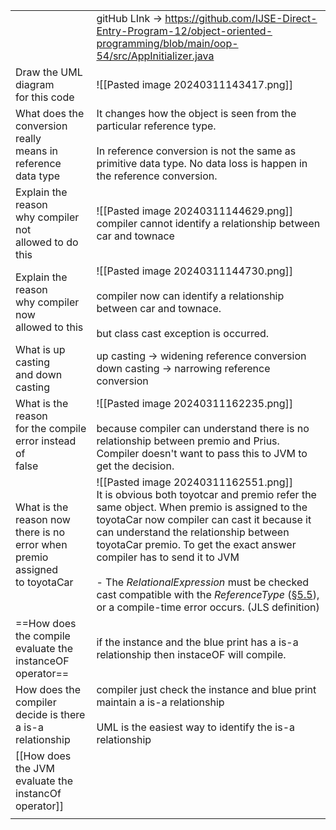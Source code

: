 
|                                                                                       |                                                                                                                                                                                                                                                                                                                                                                                                                                                                                                                                                            |
| ------------------------------------------------------------------------------------- | ---------------------------------------------------------------------------------------------------------------------------------------------------------------------------------------------------------------------------------------------------------------------------------------------------------------------------------------------------------------------------------------------------------------------------------------------------------------------------------------------------------------------------------------------------------- |
|                                                                                       | gitHub LInk -> https://github.com/IJSE-Direct-Entry-Program-12/object-oriented-programming/blob/main/oop-54/src/AppInitializer.java                                                                                                                                                                                                                                                                                                                                                                                                                        |
| Draw the UML diagram<br>for this code                                                 | ![[Pasted image 20240311143417.png]]                                                                                                                                                                                                                                                                                                                                                                                                                                                                                                                       |
| What does the <br>conversion really<br>means in reference <br>data type               | It changes how the object is seen from the particular reference type.<br><br>In reference conversion is not the same as primitive data type. No data loss is happen in the reference conversion.<br>                                                                                                                                                                                                                                                                                                                                                       |
| Explain the reason<br>why compiler not<br>allowed to do this                          | ![[Pasted image 20240311144629.png]]<br>compiler cannot identify a relationship between car and townace                                                                                                                                                                                                                                                                                                                                                                                                                                                    |
| Explain the reason<br>why compiler now <br>allowed to this                            | ![[Pasted image 20240311144730.png]]<br><br>compiler now can identify a relationship between car and townace. <br><br>but class cast exception is occurred.                                                                                                                                                                                                                                                                                                                                                                                                |
| What is up casting<br>and down casting                                                | up casting -> widening reference conversion<br>down casting -> narrowing reference conversion                                                                                                                                                                                                                                                                                                                                                                                                                                                              |
| What is the reason<br>for the compile <br>error instead of <br>false                  | ![[Pasted image 20240311162235.png]]<br><br>because compiler can understand there is no relationship between premio and Prius. Compiler doesn't want to pass this to JVM to get the decision.                                                                                                                                                                                                                                                                                                                                                              |
| What is the reason now <br>there is no <br>error when premio assigned<br>to toyotaCar | ![[Pasted image 20240311162551.png]]<br>It is obvious both toyotcar and premio refer the same object. When premio is assigned to the toyotaCar now compiler can cast it because it can understand the relationship between toyotaCar premio. To get the exact answer compiler has to send it to JVM<br><br>- The _RelationalExpression_ must be checked cast compatible with the _ReferenceType_ ([§5.5](https://docs.oracle.com/javase/specs/jls/se21/html/jls-5.html#jls-5.5 "5.5. Casting Contexts")), or a compile-time error occurs. (JLS definition) |
| ==How does the compile evaluate the instanceOF<br>operator==                          | if the instance and the blue print has a is-a relationship then instaceOF will compile.                                                                                                                                                                                                                                                                                                                                                                                                                                                                    |
| How does the compiler decide is there a is-a relationship                             | compiler just check the instance and blue print maintain a is-a relationship<br><br>UML is the easiest way to identify the is-a relationship                                                                                                                                                                                                                                                                                                                                                                                                               |
| [[How does the JVM evaluate the instancOf operator]]                                  |                                                                                                                                                                                                                                                                                                                                                                                                                                                                                                                                                            |
|                                                                                       |                                                                                                                                                                                                                                                                                                                                                                                                                                                                                                                                                            |
